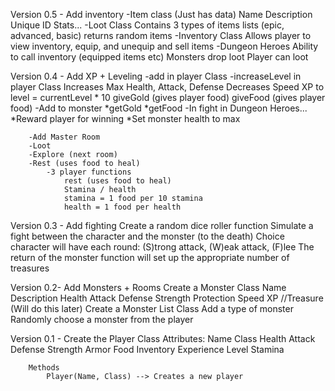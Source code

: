 Version 0.5 - Add inventory
	-Item class
		(Just has data)
		Name
		Description
		Unique ID
		Stats...
	-Loot Class
		Contains 3 types of items lists (epic, advanced, basic)
		returns random items
	-Inventory Class
		Allows player to view inventory, equip, and unequip and sell items
	-Dungeon Heroes
		Ability to call inventory (equipped items etc)
		Monsters drop loot
		Player can loot

Version 0.4 - Add XP + Leveling
		-add in player Class
		-increaseLevel in player Class
			Increases Max Health, Attack, Defense
			Decreases Speed
			XP to level = currentLevel * 10
			giveGold (gives player food)
			giveFood (gives player food)
		-Add to monster
			*getGold
			*getFood
		-In fight in Dungeon Heroes...
			*Reward player for winning
			*Set monster health to max
			
	    -Add Master Room
		-Loot
		-Explore (next room)
		-Rest (uses food to heal)
			-3 player functions
				rest (uses food to heal)
				Stamina / health
				stamina = 1 food per 10 stamina
				health = 1 food per health

Version 0.3 - Add fighting
	Create a random dice roller function
	Simulate a fight between the character and the monster (to the death)
		Choice character will have each round:
			(S)trong attack, (W)eak attack, (F)lee
		The return of the monster function will set up the appropriate number of treasures



Version 0.2-
	Add Monsters + Rooms
		Create a Monster Class
			Name
			Description
			Health
			Attack
			Defense
			Strength
			Protection
			Speed
			XP
			//Treasure (Will do this later)
		Create a Monster List Class
			Add a type of monster
			Randomly choose a monster from the player


Version 0.1 - 
	Create the Player Class
		Attributes:
			Name
			Class
			Health
			Attack
			Defense
			Strength
			Armor
			Food
			Inventory
			Experience
			Level
			Stamina

		Methods
			Player(Name, Class) --> Creates a new player
			